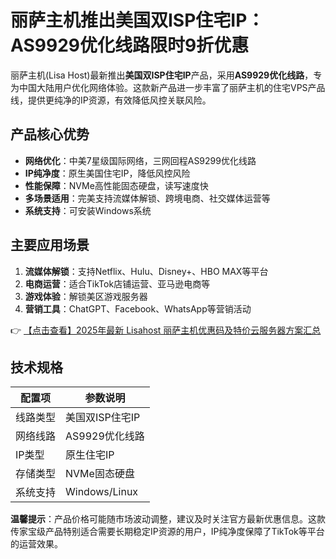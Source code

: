 # 丽萨主机推出美国双ISP住宅IP：AS9929优化线路限时9折优惠

丽萨主机(Lisa Host)最新推出**美国双ISP住宅IP**产品，采用**AS9929优化线路**，专为中国大陆用户优化网络体验。这款新产品进一步丰富了丽萨主机的住宅VPS产品线，提供更纯净的IP资源，有效降低风控关联风险。

## 产品核心优势

- **网络优化**：中美7星级国际网络，三网回程AS9299优化线路
- **IP纯净度**：原生美国住宅IP，降低风控风险
- **性能保障**：NVMe高性能固态硬盘，读写速度快
- **多场景适用**：完美支持流媒体解锁、跨境电商、社交媒体运营等
- **系统支持**：可安装Windows系统

## 主要应用场景

1. **流媒体解锁**：支持Netflix、Hulu、Disney+、HBO MAX等平台
2. **电商运营**：适合TikTok店铺运营、亚马逊电商等
3. **游戏体验**：解锁美区游戏服务器
4. **营销工具**：ChatGPT、Facebook、WhatsApp等营销活动

👉 [【点击查看】2025年最新 Lisahost 丽萨主机优惠码及特价云服务器方案汇总](https://bit.ly/lisazhuji)

## 技术规格

| 配置项   | 参数说明         |
|----------|----------------|
| 线路类型 | 美国双ISP住宅IP |
| 网络线路 | AS9929优化线路  |
| IP类型   | 原生住宅IP      |
| 存储类型 | NVMe固态硬盘    |
| 系统支持 | Windows/Linux   |

**温馨提示**：产品价格可能随市场波动调整，建议及时关注官方最新优惠信息。这款传家宝级产品特别适合需要长期稳定IP资源的用户，IP纯净度保障了TikTok等平台的运营效果。